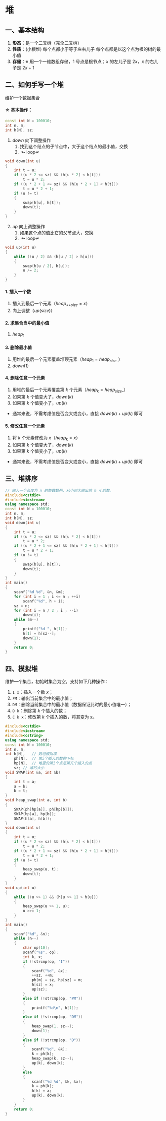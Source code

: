 # 堆
## 一、基本结构
1. **形态**：是一个二叉树（完全二叉树）
2. **性质**：(小根堆) 每个点都小于等于左右儿子
每个点都是以这个点为根的树的最小值
3. **存储**：※ 用一个一维数组存储，$1$ 号点是根节点；$x$ 的左儿子是 $2x$，$x$ 的右儿子是 $2x+1$
## 二、如何手写一个堆
维护一个数据集合
#### ☆ 基本操作：
```cpp
const int N = 100010;
int n, m;
int h[N], sz;
```
1. $down$ 向下调整操作
   1. 找到这个结点的子节点中，大于这个结点的最小值，交换
   2. $\looparrowright\text{loop}\looparrowleft$
```cpp
void down(int u)
{
	int t = u;
	if ((u * 2 <= sz) && (h[u * 2] < h[t]))
		t = u * 2;
	if ((u * 2 + 1 <= sz) && (h[u * 2 + 1] < h[t]))
		t = u * 2 + 1;
	if (u != t)
	{
		swap(h[u], h[t]);
		down(t);
	}
}
```
2. $up$ 向上调整操作
   1. 如果这个点的值比它的父节点大，交换
   2. $\looparrowright\text{loop}\looparrowleft$
```cpp
void up(int u)
{
	while ((u / 2) && (h[u / 2] > h[u]))
	{
		swap(h[u / 2], h[u]);
		u /= 2;
	}
}
```
#### 1. 插入一个数
1. 插入到最后一个元素（$heap_{\text{++}size} = x$）
2. 向上调整（$up(size)$）
#### 2. 求集合当中的最小值
1. $heap_1$
#### 3. 删除最小值
1. 用堆的最后一个元素覆盖堆顶元素（$heap_1=heap_{size\text{--}}$）
2. $down(1)$
#### 4. 删除任意一个元素
1. 用堆的最后一个元素覆盖第 $k$ 个元素（$heap_k = heap_{size\text{--}}$）
2. 如果第 $k$ 个值变大了，$down(k)$
3. 如果第 $k$ 个值变小了，$up(k)$
* 通常来说，不需考虑值是否变大或变小，直接 $down(k)+up(k)$ 即可
#### 5. 修改任意一个元素
1. 将 $k$ 个元素修改为 $x$（$heap_k = x$）
2. 如果第 $k$ 个值变大了，$down(k)$
3. 如果第 $k$ 个值变小了，$up(k)$
* 通常来说，不需考虑值是否变大或变小，直接 $down(k)+up(k)$ 即可
## 三、堆排序
```cpp
// 输入一个长度为 n 的整数数列，从小到大输出前 m 小的数。
#include<cstdio>
#include<iostream>
using namespace std;
const int N = 100010;
int n, m;
int h[N], sz;
void down(int u)
{
	int t = u;
	if ((u * 2 <= sz) && (h[u * 2] < h[t]))
		t = u * 2;
	if ((u * 2 + 1 <= sz) && (h[u * 2 + 1] < h[t]))
		t = u * 2 + 1;
	if (u != t)
	{
		swap(h[u], h[t]);
		down(t);
	}
}
int main()
{
	scanf("%d %d", &n, &m);
	for (int i = 1 ; i <= n ; ++i)
		scanf("%d", h + i);
	sz = n;
	for (int i = n / 2 ; i ; --i)
		down(i);
	while (m--)
	{
		printf("%d ", h[1]);
		h[1] = h[sz--];
		down(1);
	}
	return 0;
}
```
## 四、模拟堆
维护一个集合，初始时集合为空，支持如下几种操作：
1.  `I x`：插入一个数 $x$；
2.  `PM`：输出当前集合中的最小值；
3.  `DM`：删除当前集合中的最小值（数据保证此时的最小值唯一）；
4.  `D k`：删除第 $k$ 个插入的数；
5.  `C k x`：修改第 $k$ 个插入的数，将其变为 $x$。
```cpp
#include<cstdio>
#include<iostream>
#include<cstring>
using namespace std;
const int N = 100010;
int n, m;
int h[N],	// 数组模拟堆
    ph[N],	// 第i个插入的数的下标
    hp[N],	// 堆里的第i个点是第几个插入的点
    sz;	// 堆的大小
void SWAP(int &a, int &b)
{
	int t = a;
	a = b;
	b = t;
}
void heap_swap(int a, int b)
{
	SWAP(ph[hp[a]], ph[hp[b]]);
	SWAP(hp[a], hp[b]);
	SWAP(h[a], h[b]);
}
void down(int u)
{
	int t = u;
	if ((u * 2 <= sz) && (h[u * 2] < h[t]))
		t = u * 2;
	if ((u * 2 + 1 <= sz) && (h[u * 2 + 1] < h[t]))
		t = u * 2 + 1;
	if (u != t)
	{
		heap_swap(u, t);
		down(t);
	}
}
void up(int u)
{
	while ((u >> 1) && (h[u >> 1] > h[u]))
	{
		heap_swap(u >> 1, u);
		u >>= 1;
	}
}
int main()
{
	scanf("%d", &n);
	while (n--)
	{
		char op[10];
		scanf("%s", op);
		int k, x;
		if (!strcmp(op, "I"))
		{
			scanf("%d", &x);
			++sz, ++m;
			ph[m] = sz, hp[sz] = m;
			h[sz] = x;
			up(sz);
		}
		else if (!strcmp(op, "PM"))
		{
			printf("%d\n", h[1]);
		}
		else if (!strcmp(op, "DM"))
		{
			heap_swap(1, sz--);
			down(1);
		}
		else if (!strcmp(op, "D"))
		{
			scanf("%d", &k);
			k = ph[k];
			heap_swap(k, sz--);
			up(k), down(k);
		}
		else
		{
			scanf("%d %d", &k, &x);
			k = ph[k];
			h[k] = x;
			up(k), down(k);
		}
	}
	return 0;
}
```